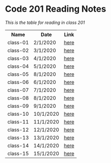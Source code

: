 # Code 201 Reading Notes

*This is the table for reading in class 201*

<table>
  <tr>
    <th>Name</th>
    <th>Date</th>
    <th>Link</th>
  </tr>
  <tr>
    <td>class-01</td>
    <td>2/1/2020</td>
    <td><a href="https://sarahoth.github.io/reading-notes201/class-01">here</a></td>
  </tr>
  <tr>
    <td>class-02</td>
    <td>3/1/2020</td>
    <td><a href="https://sarahoth.github.io/reading-notes201/class-02" >here</a></td>
    
  </tr>
  <tr>
    <td>class-03</td>
    <td>4/1/2020</td>
    <td><a href="https://sarahoth.github.io/reading-notes201/class-03">here</a></td>
  </tr>
  <tr>
    <td>class-04</td>
    <td>5/1/2020</td>
    <td><a href="https://sarahoth.github.io/reading-notes201/class-04">here</a></td>
  </tr>
  <tr>
    <td>class-05</td>
    <td>8/1/2020</td>
    <td><a href="https://sarahoth.github.io/reading-notes201/class-05">here</a></td>
  </tr>
   <tr>
    <td>class-06</td>
    <td>6/1/2020</td>
    <td><a href="https://sarahoth.github.io/reading-notes201/class-06">here</a></td>
  </tr>
  <tr>
    <td>class-07</td>
    <td>7/1/2020</td>
    <td><a href="https://sarahoth.github.io/reading-notes201/class-07">here</a></td>
  </tr>
    <tr>
    <td>class-08</td>
    <td>8/1/2020</td>
    <td><a href="https://sarahoth.github.io/reading-notes201/class-08">here</a></td>
  </tr>

   <tr>
    <td>class-09</td>
    <td>9/1/2020</td>
    <td><a href="">here</a></td>
  </tr>

  <tr>
    <td>class-10</td>
    <td>10/1/2020</td>
    <td><a href="">here</a></td>
  </tr>

  <tr>
    <td>class-11</td>
    <td>11/1/2020</td>
    <td><a href="">here</a></td>
  </tr>

  <tr>
    <td>class-12</td>
    <td>12/1/2020</td>
    <td><a href="">here</a></td>
  </tr>

  <tr>
    <td>class-13</td>
    <td>13/1/2020</td>
    <td><a href="">here</a></td>
  </tr>

  <tr>
    <td>class-14</td>
    <td>14/1/2020</td>
    <td><a href="">here</a></td>
  </tr>

  <tr>
    <td>class-15</td>
    <td>15/1/2020</td>
    <td><a href="">here</a></td>
  </tr>
  </tr>
</table>
